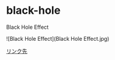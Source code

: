 # black-hole
Black Hole Effect

![Black Hole Effect](Black Hole Effect.jpg)







 [リンク先](https://url.html)

